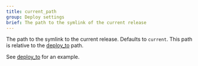 ```yaml
---
title: current_path
group: Deploy settings
brief: The path to the symlink of the current release
---
```


The path to the symlink to the current release. Defaults to `current`.
This path is relative to the [deploy_to](deploy_to.html) path.

See [deploy_to](deploy_to.html) for an example.
